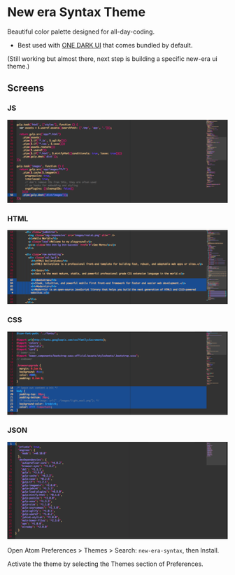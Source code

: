 # New era Syntax Theme

Beautiful color palette designed for all-day-coding.

* Best used with [ONE DARK UI](https://atom.io/themes/one-dark-ui) that comes bundled by default.

(Still working but almost there, next step is building a specific new-era ui theme.)

## Screens

### JS
![New-era screenshot](https://raw.githubusercontent.com/juanmnl/new-era-theme/master/screenshot.png)

### HTML
![New-era screenshot](https://raw.githubusercontent.com/juanmnl/new-era-theme/master/screenshot1.png)

### CSS
![New-era screenshot](https://raw.githubusercontent.com/juanmnl/new-era-theme/master/screenshot2.png)

### JSON
![New-era screenshot](https://raw.githubusercontent.com/juanmnl/new-era-theme/master/screenshot3.png)

Open Atom Preferences > Themes > Search: `new-era-syntax`,
then Install.

Activate the theme by selecting the Themes section of Preferences.
